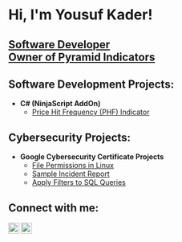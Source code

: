 <h1>Hi, I'm Yousuf Kader! </h1>
  <h2><a href="https://github.com/YSFKDR">Software Developer</a> 
  <br/><a href="https://pyramidindicators.com">Owner of Pyramid Indicators</a></h2>

<h2>Software Development Projects:</h2>

- <b>C# (NinjaScript AddOn)</b>
  - [Price Hit Frequency (PHF) Indicator](https://github.com/YSFKDR/PHFIndicator)

<h2>Cybersecurity Projects:</h2>

- <b>Google Cybersecurity Certificate Projects</b>
  - [File Permissions in Linux](https://docs.google.com/document/d/1QSjhivvq8T6Kaodt4nTB7TPACEc1U6kxcO4tZ5r1lvQ/edit?usp=sharing)
  - [Sample Incident Report](https://docs.google.com/document/d/1uBEBliGOWSCOTwkj-dVG-77c1huMLBhe4ThX8iqLwmk/edit?usp=drive_link)
  - [Apply Filters to SQL Queries](https://docs.google.com/document/d/16CzZItS4f3WI0Xw2ziG7jn4_OXoDa61dc0deQSC_8Jw/edit?usp=drive_link)

<h2>Connect with me:</h2>

<a href="https://linkedin.com/in/yousuf-kader" target="_blank"><img align="left" alt="Yousuf Kader | LinkedIn" width="22px" src="https://cdn.jsdelivr.net/npm/simple-icons@v3/icons/linkedin.svg" /></a>
<a href="https://pyramidindicators.com" target="_blank"><img align="left" alt="Pyramid Indicators | Website" width="22px" src="https://cdn.jsdelivr.net/npm/simple-icons@v3/icons/webauthn.svg" /></a>
